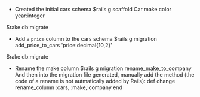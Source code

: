 
+ Created the initial cars schema
$rails g scaffold Car make color year:integer

$rake db:migrate

+ Add a `price` column to the cars schema
$rails g migration add_price_to_cars 'price:decimal{10,2}'

$rake db:migrate

+ Rename the make column
$rails g migration rename_make_to_company
And then into the migration file generated, manually add the method (the code of a rename is not autmatically added by Rails):
def change
    rename_column :cars, :make,:company
end
